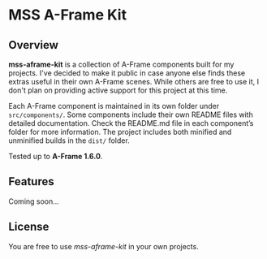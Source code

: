 # MSS A-Frame Kit

## Overview

**mss-aframe-kit** is a collection of A-Frame components built for my projects. I've decided to make it public in case anyone else finds these extras useful in their own A-Frame scenes. While others are free to use it, I don't plan on providing active support for this project at this time.

Each A-Frame component is maintained in its own folder under `src/components/`. Some components include their own README files with detailed documentation. Check the README.md file in each component’s folder for more information. The project includes both minified and unminified builds in the `dist/` folder.

Tested up to **A-Frame 1.6.0**.

## Features

Coming soon...

## License

You are free to use *mss-aframe-kit* in your own projects.